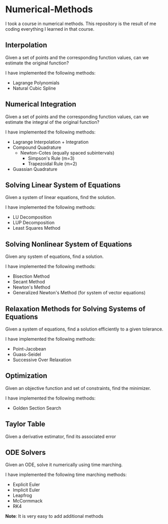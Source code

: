 # Numerical-Methods
I took a course in numerical methods. This repository is the result of me coding everything I learned in that course.

## Interpolation
Given a set of points and the corresponding function values, can we estimate the original function?

I have implemented the following methods:
* Lagrange Polynomials
* Natural Cubic Spline

## Numerical Integration
Given a set of points and the corresponding function values, can we estimate the integral of the original function?

I have implemented the following methods:
* Lagrange Interpolation + Integration
* Compound Quadrature
  * Newton-Cotes (equally spaced subintervals)
    * Simpson's Rule (m=3)
    * Trapezoidal Rule (m=2)
* Guassian Quadrature

## Solving Linear System of Equations
Given a system of linear equations, find the solution.

I have implemented the following methods:
* LU Decomposition
* LUP Decomposition
* Least Squares Method

## Solving Nonlinear System of Equations
Given any system of equations, find a solution.

I have implemented the following methods:
* Bisection Method
* Secant Method
* Newton's Method
* Generalized Newton's Method (for system of vector equations)

## Relaxation Methods for Solving Systems of Equations
Given a system of equations, find a solution efficiently to a given tolerance.

I have implemented the following methods:
* Point-Jacobean
* Guass-Seidel
* Successive Over Relaxation

## Optimization
Given an objective function and set of constraints, find the minimizer.

I have implemented the following methods:
* Golden Section Search

## Taylor Table
Given a derivative estimator, find its associated error

## ODE Solvers
Given an ODE, solve it numerically using time marching.

I have implemented the following time marching methods:
* Explicit Euler
* Implicit Euler
* Leapfrog
* McCormmack
* RK4

**Note**: It is very easy to add additional methods
